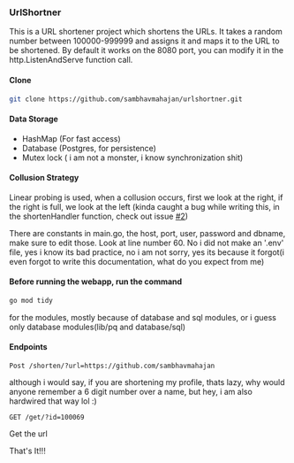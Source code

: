 ### UrlShortner

This is a URL shortener project which shortens the URLs. It takes a random number between 100000-999999 and assigns it and maps it to the URL to be shortened. By default it works on the 8080 port, you can modify it in the http.ListenAndServe function call.

#### Clone
```bash
git clone https://github.com/sambhavmahajan/urlshortner.git
```

#### Data Storage
- HashMap (For fast access)
- Database (Postgres, for persistence)
- Mutex lock ( i am not a monster, i know synchronization shit)

#### Collusion Strategy
Linear probing is used, when a collusion occurs, first we look at the right, if the right is full, we look at the left (kinda caught a bug while writing this, in the shortenHandler function, check out issue [#2](https://github.com/sambhavmahajan/urlshortner/issues/2))

There are constants in main.go, the host, port, user, password and dbname, make sure to edit those. Look at line number 60. No i did not make an '.env' file, yes i know its bad practice, no i am not sorry, yes its because it forgot(i even forgot to write this documentation, what do you expect from me)

#### Before running the webapp, run the command
```bash
go mod tidy
```
for the modules, mostly because of database and sql modules, or i guess only database modules(lib/pq and database/sql)

#### Endpoints

```
Post /shorten/?url=https://github.com/sambhavmahajan
```
although i would say, if you are shortening my profile, thats lazy, why would anyone remember a 6 digit number over a name, but hey, i am also hardwired that way lol :)

```
GET /get/?id=100069
```
Get the url

That's It!!!
